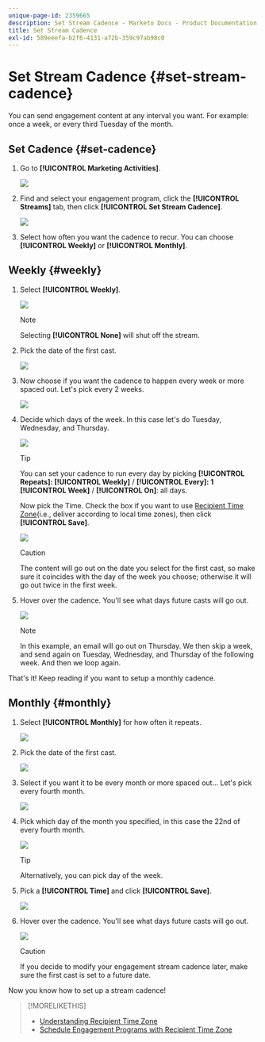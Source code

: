 ```yaml
---
unique-page-id: 2359665
description: Set Stream Cadence - Marketo Docs - Product Documentation
title: Set Stream Cadence
exl-id: 589eeefa-b2f6-4131-a72b-359c97ab98c0
---
```

# Set Stream Cadence {#set-stream-cadence}

You can send engagement content at any interval you want. For example: once a week, or every third Tuesday of the month.

## Set Cadence {#set-cadence}

1. Go to **[!UICONTROL Marketing Activities]**.

   ![](assets/login-marketing-activities.png)

1. Find and select your engagement program, click the **[!UICONTROL Streams]** tab, then click **[!UICONTROL Set Stream Cadence]**.

   ![](assets/selectstreamcadence.jpg)

1. Select how often you want the cadence to recur. You can choose **[!UICONTROL Weekly]** or **[!UICONTROL Monthly]**.

## Weekly {#weekly}

1. Select **[!UICONTROL Weekly]**.

   ![](assets/image2017-12-5-14-3a9-3a43.png)

   >[!NOTE]
   >
   >Selecting **[!UICONTROL None]** will shut off the stream.

1. Pick the date of the first cast.

   ![](assets/image2017-12-5-14-3a10-3a17.png)

1. Now choose if you want the cadence to happen every week or more spaced out. Let's pick every 2 weeks.

   ![](assets/image2017-12-5-14-3a10-3a56.png)

1. Decide which days of the week. In this case let's do Tuesday, Wednesday, and Thursday.

   ![](assets/image2017-12-5-14-3a12-3a29.png)

   >[!TIP]
   >
   >You can set your cadence to run every day by picking **[!UICONTROL Repeats]: [!UICONTROL Weekly]** / **[!UICONTROL Every]: 1 [!UICONTROL Week]** / **[!UICONTROL On]**: all days.

   Now pick the Time. Check the box if you want to use [Recipient Time Zone](/help/marketo/product-docs/email-marketing/drip-nurturing/engagement-program-streams/set-stream-cadence/schedule-engagement-programs-with-recipient-time-zone.md)(i.e., deliver according to local time zones), then click **[!UICONTROL Save]**.

   ![](assets/image2017-12-5-14-3a20-3a11.png)

   >[!CAUTION]
   >
   >The content will go out on the date you select for the first cast, so make sure it coincides with the day of the week you choose; otherwise it will go out twice in the first week.

1. Hover over the cadence. You'll see what days future casts will go out.

   ![](assets/image2017-12-5-14-3a17-3a29.png)

   >[!NOTE]
   >
   >In this example, an email will go out on Thursday. We then skip a week, and send again on Tuesday, Wednesday, and Thursday of the following week. And then we loop again.

That's it! Keep reading if you want to setup a monthly cadence. 

## Monthly {#monthly}

1. Select **[!UICONTROL Monthly]** for how often it repeats.

   ![](assets/image2014-9-15-16-3a30-3a15.png)

1. Pick the date of the first cast.

   ![](assets/image2014-9-15-16-3a30-3a11.png)

1. Select if you want it to be every month or more spaced out... Let's pick every fourth month.

   ![](assets/image2014-9-15-16-3a30-3a7.png)

1. Pick which day of the month you specified, in this case the 22nd of every fourth month.

   ![](assets/image2014-9-15-16-3a29-3a51.png)

   >[!TIP]
   >
   >Alternatively, you can pick day of the week.

1. Pick a **[!UICONTROL Time]** and click **[!UICONTROL Save]**.

   ![](assets/image2014-9-15-16-3a29-3a42.png)

1. Hover over the cadence. You'll see what days future casts will go out.

   ![](assets/image2014-9-15-16-3a29-3a38.png)

   >[!CAUTION]
   >
   >If you decide to modify your engagement stream cadence later, make sure the first cast is set to a future date.

Now you know how to set up a stream cadence!

>[!MORELIKETHIS]
>
>* [Understanding Recipient Time Zone](/help/marketo/product-docs/email-marketing/email-programs/email-program-actions/scheduling-with-recipient-time-zone/understanding-recipient-time-zone.md)
>* [Schedule Engagement Programs with Recipient Time Zone](/help/marketo/product-docs/email-marketing/drip-nurturing/engagement-program-streams/set-stream-cadence/schedule-engagement-programs-with-recipient-time-zone.md)
